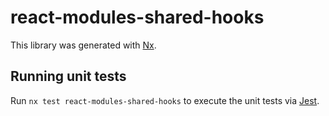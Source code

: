 # react-modules-shared-hooks

This library was generated with [Nx](https://nx.dev).

## Running unit tests

Run `nx test react-modules-shared-hooks` to execute the unit tests via [Jest](https://jestjs.io).
